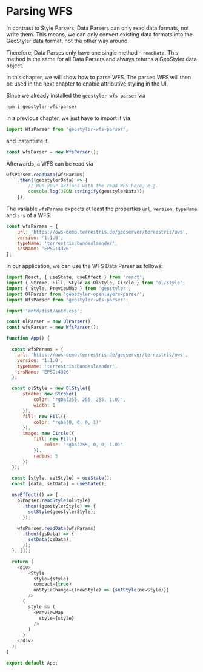 
# Parsing WFS

In contrast to Style Parsers, Data Parsers can only read data formats, not write them. This means, we can only
convert existing data formats into the GeoStyler data format, not the other way around.

Therefore, Data Parses only have one single method - `readData`. This method is the same for all Data Parsers and
always returns a GeoStyler data object.

In this chapter, we will show how to parse WFS. The parsed WFS will then be used in the next chapter to enable
attributive styling in the UI.

Since we already installed the `geostyler-wfs-parser` via

```bash
npm i geostyler-wfs-parser
```

in a previous chapter, we just have to import it via

```js
import WfsParser from 'geostyler-wfs-parser';
```

and instantiate it.

```js
const wfsParser = new WfsParser();
```

Afterwards, a WFS can be read via

```js
wfsParser.readData(wfsParams)
    .then((geostylerData) => {
        // Run your actions with the read WFS here, e.g.
        console.log(JSON.stringify(geostylerData));
    });
```

The variable `wfsParams` expects at least the properties `url`, `version`, `typeName` and `srs` of a WFS.

```js
const wfsParams = {
    url: 'https://ows-demo.terrestris.de/geoserver/terrestris/ows',
    version: '1.1.0',
    typeName: 'terrestris:bundeslaender',
    srsName: 'EPSG:4326'
};
```

In our application, we can use the WFS Data Parser as follows:

```js
import React, { useState, useEffect } from 'react';
import { Stroke, Fill, Style as OlStyle, Circle } from 'ol/style';
import { Style, PreviewMap } from 'geostyler';
import OlParser from 'geostyler-openlayers-parser';
import WfsParser from 'geostyler-wfs-parser';

import 'antd/dist/antd.css';

const olParser = new OlParser();
const wfsParser = new WfsParser();

function App() {

  const wfsParams = {
    url: 'https://ows-demo.terrestris.de/geoserver/terrestris/ows',
    version: '1.1.0',
    typeName: 'terrestris:bundeslaender',
    srsName: 'EPSG:4326'
  };

  const olStyle = new OlStyle({
      stroke: new Stroke({
          color: 'rgba(255, 255, 255, 1.0)',
          width: 1
      }),
      fill: new Fill({
          color: 'rgba(0, 0, 0, 1)'
      }),
      image: new Circle({
          fill: new Fill({
              color: 'rgba(255, 0, 0, 1.0)'
          }),
          radius: 5
      })
  });

  const [style, setStyle] = useState();
  const [data, setData] = useState();

  useEffect(() => {
    olParser.readStyle(olStyle)
      .then((geostylerStyle) => {
        setStyle(geostylerStyle);
      });

    wfsParser.readData(wfsParams)
      .then((gsData) => {
        setData(gsData);
      });
  }, []);

  return (
    <div>
        <Style
          style={style}
          compact={true}
          onStyleChange={(newStyle) => {setStyle(newStyle)}}
        />
      {
        style && (
          <PreviewMap
            style={style}
          />
        )
      }
    </div>
  );
}

export default App;
```
